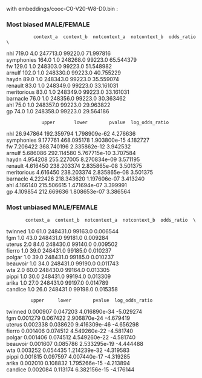 with embeddings/cooc-C0-V20-W8-D0.bin :
 
### Most biased MALE/FEMALE 
              context_a  context_b  notcontext_a  notcontext_b  odds_ratio  \
nhl              719.0        4.0      247713.0       99220.0   71.997816   
symphonies       164.0        1.0      248268.0       99223.0   65.544379   
fw               129.0        1.0      248303.0       99223.0   51.548982   
arnulf           102.0        1.0      248330.0       99223.0   40.755229   
haydn             89.0        1.0      248343.0       99223.0   35.559074   
renault           83.0        1.0      248349.0       99223.0   33.161031   
meritorious       83.0        1.0      248349.0       99223.0   33.161031   
barnacle          76.0        1.0      248356.0       99223.0   30.363462   
ahl               75.0        1.0      248357.0       99223.0   29.963822   
gp                74.0        1.0      248358.0       99223.0   29.564186   

                 upper       lower        pvalue  log_odds_ratio  
nhl          26.947864  192.359794  1.798909e-62        4.276636  
symphonies    9.177761  468.095178  1.903800e-15        4.182727  
fw            7.206422  368.740196  2.335862e-12        3.942532  
arnulf        5.686086  292.114580  5.767715e-10        3.707584  
haydn         4.954208  255.227005  8.270834e-09        3.571195  
renault       4.616450  238.203374  2.835865e-08        3.501375  
meritorious   4.616450  238.203374  2.835865e-08        3.501375  
barnacle      4.222426  218.343620  1.197606e-07        3.413240  
ahl           4.166140  215.506615  1.471694e-07        3.399991  
gp            4.109854  212.669636  1.808653e-07        3.386564   
### Most unbiased MALE/FEMALE 
           context_a  context_b  notcontext_a  notcontext_b  odds_ratio  \
twinned         1.0       61.0      248431.0       99163.0    0.006544   
fgm             1.0       43.0      248431.0       99181.0    0.009284   
uterus          2.0       84.0      248430.0       99140.0    0.009502   
fierro          1.0       39.0      248431.0       99185.0    0.010237   
polgar          1.0       39.0      248431.0       99185.0    0.010237   
beauvoir        1.0       34.0      248431.0       99190.0    0.011743   
wta             2.0       60.0      248430.0       99164.0    0.013305   
pippi           1.0       30.0      248431.0       99194.0    0.013309   
arika           1.0       27.0      248431.0       99197.0    0.014789   
candice         1.0       26.0      248431.0       99198.0    0.015358   

             upper     lower        pvalue  log_odds_ratio  
twinned   0.000907  0.047203  4.016890e-34       -5.029274  
fgm       0.001279  0.067422  2.906870e-24       -4.679419  
uterus    0.002338  0.038620  9.416309e-46       -4.656298  
fierro    0.001406  0.074512  4.549260e-22       -4.581740  
polgar    0.001406  0.074512  4.549260e-22       -4.581740  
beauvoir  0.001607  0.085786  2.533295e-19       -4.444488  
wta       0.003252  0.054435  1.214239e-32       -4.319583  
pippi     0.001815  0.097597  4.007440e-17       -4.319285  
arika     0.002010  0.108832  1.795266e-15       -4.213894  
candice   0.002084  0.113174  6.382156e-15       -4.176144  
